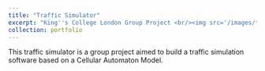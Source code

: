 ```yaml
---
title: "Traffic Simulator"
excerpt: "King''s College London Group Project <br/><img src='/images/traffic.png'>"
collection: portfolio
---
```


This traffic simulator is a group project aimed to build a traffic simulation software based on a Cellular Automaton Model.
